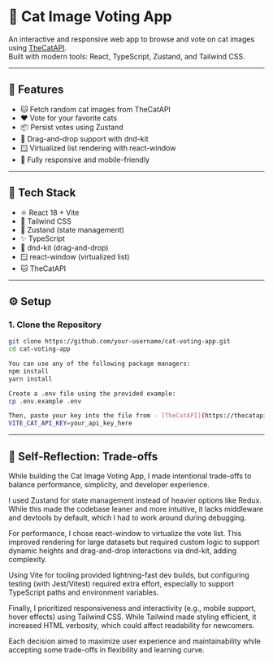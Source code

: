 # 🐾 Cat Image Voting App

An interactive and responsive web app to browse and vote on cat images using [TheCatAPI](https://thecatapi.com).  
Built with modern tools: React, TypeScript, Zustand, and Tailwind CSS.

---

## 🚀 Features

- 🐱 Fetch random cat images from TheCatAPI
- ❤️ Vote for your favorite cats
- 📦 Persist votes using Zustand
- 🔀 Drag-and-drop support with dnd-kit
- 🪟 Virtualized list rendering with react-window
- 📱 Fully responsive and mobile-friendly

---

## 🧰 Tech Stack

- ⚛️ React 18 + Vite
- 💅 Tailwind CSS
- 🧠 Zustand (state management)
- ✨ TypeScript
- 🧩 dnd-kit (drag-and-drop)
- 🪟 react-window (virtualized list)
- 🐱 TheCatAPI

---

## ⚙️ Setup

### 1. Clone the Repository

```bash
git clone https://github.com/your-username/cat-voting-app.git
cd cat-voting-app

You can use any of the following package managers:
npm install
yarn install

Create a .env file using the provided example:
cp .env.example .env

Then, paste your key into the file from - [TheCatAPI](https://thecatapi.com) 
VITE_CAT_API_KEY=your_api_key_here
```

---

## 🧠 Self-Reflection: Trade-offs

While building the Cat Image Voting App, I made intentional trade-offs to balance performance, simplicity, and developer experience.

I used Zustand for state management instead of heavier options like Redux. While this made the codebase leaner and more intuitive, it lacks middleware and devtools by default, which I had to work around during debugging.

For performance, I chose react-window to virtualize the vote list. This improved rendering for large datasets but required custom logic to support dynamic heights and drag-and-drop interactions via dnd-kit, adding complexity.

Using Vite for tooling provided lightning-fast dev builds, but configuring testing (with Jest/Vitest) required extra effort, especially to support TypeScript paths and environment variables.

Finally, I prioritized responsiveness and interactivity (e.g., mobile support, hover effects) using Tailwind CSS. While Tailwind made styling efficient, it increased HTML verbosity, which could affect readability for newcomers.

Each decision aimed to maximize user experience and maintainability while accepting some trade-offs in flexibility and learning curve.